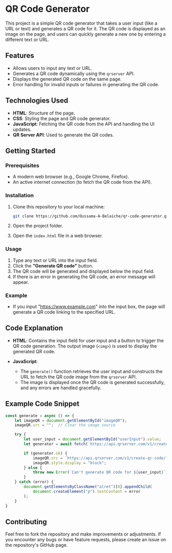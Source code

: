 
# QR Code Generator

This project is a simple QR code generator that takes a user input (like a URL or text) and generates a QR code for it. The QR code is displayed as an image on the page, and users can quickly generate a new one by entering a different text or URL.

## Features
- Allows users to input any text or URL.
- Generates a QR code dynamically using the `qrserver` API.
- Displays the generated QR code on the same page.
- Error handling for invalid inputs or failures in generating the QR code.

## Technologies Used
- **HTML**: Structure of the page.
- **CSS**: Styling the page and QR code generator.
- **JavaScript**: Fetching the QR code from the API and handling the UI updates.
- **QR Server API**: Used to generate the QR codes.

## Getting Started

### Prerequisites
- A modern web browser (e.g., Google Chrome, Firefox).
- An active internet connection (to fetch the QR code from the API).

### Installation

1. Clone this repository to your local machine:

   ```bash
   git clone https://github.com/Oussama-A-Belaiche/qr-code-generator.git
   ```

2. Open the project folder.

3. Open the `index.html` file in a web browser.

### Usage

1. Type any text or URL into the input field.
2. Click the **"Generate QR code"** button.
3. The QR code will be generated and displayed below the input field.
4. If there is an error in generating the QR code, an error message will appear.

### Example
- If you input "https://www.example.com" into the input box, the page will generate a QR code linking to the specified URL.

## Code Explanation

- **HTML**: Contains the input field for user input and a button to trigger the QR code generation. The output image (`<img>`) is used to display the generated QR code.
  
- **JavaScript**:
  - The `generate()` function retrieves the user input and constructs the URL to fetch the QR code image from the `qrserver` API.
  - The image is displayed once the QR code is generated successfully, and any errors are handled gracefully.

## Example Code Snippet

```javascript
const generate = async () => {
    let imageQR = document.getElementById("imageQR");
    imageQR.src = "";  // Clear the image source

    try {
        let user_input = document.getElementById("userInput").value;
        let generator = await fetch(`https://api.qrserver.com/v1/create-qr-code/?size=150x150&data=${user_input}`);

        if (generator.ok) {
            imageQR.src = `https://api.qrserver.com/v1/create-qr-code/?size=150x150&data=${user_input}`;
            imageQR.style.display = "block";
        } else {
            throw new Error(`Can't generate QR code for ${user_input}`);
        }
    } catch (error) {
        document.getElementsByClassName("alret")[0].appendChild(
            document.createElement("p").textContent = error
        );
    }
}
```

## Contributing

Feel free to fork the repository and make improvements or adjustments. If you encounter any bugs or have feature requests, please create an issue on the repository's GitHub page.

